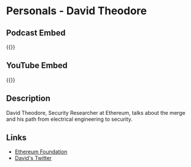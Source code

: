 # Personals - David Theodore


## Podcast Embed
{{<podcast-embed url="https://embed.sounder.fm/play/476086">}}

## YouTube Embed
{{<youtube url="https://www.youtube.com/watch?v=CuYKAmYspDo">}}

## Description
David Theodore, Security Researcher at Ethereum, talks about the merge and his path from electrical engineering to security.

## Links 
- [Ethereum Foundation](https://ethereum.org)
- [David's Twitter](https://twitter.com/infosecual)

